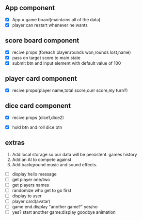 ## App component

- [x] App = game board(maintains all of the data)
- [x] player can restart whenever he wants

## score board component

- [x] recive props (foreach player:rounds won,rounds lost,name)
- [x] pass on target score to main state
- [x] submit btn and input element with default value of 100

## player card component

- [x] recive props(player name,total score,curr score,my turn?)

## dice card component

- [x] recive props (dice1,dice2)
- [x] hold btn and roll dice btn














## extras
 1. Add local storage so our data will be persistent. games history
 2. Add an AI to compete against
 3. Add background music and sound effects.
- [ ] display hello message
- [ ] get player  one/two
- [ ] get players names
- [ ] randomize who get to go first
- [ ] display to user
- [ ] player card(avatar)
- [ ] game end.display "another game?" yes/no
- [ ] yes? start another game:display goodbye animation